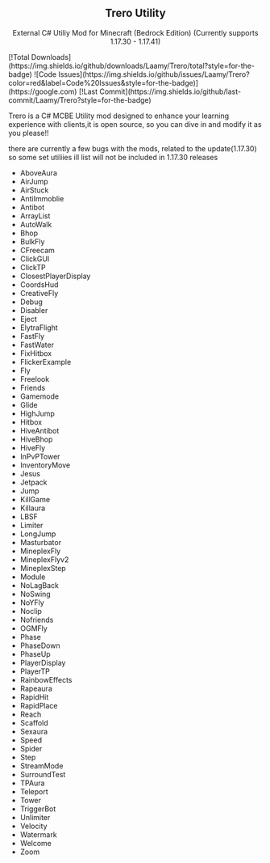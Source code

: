 <p align="center">
 <h2 align="center">Trero Utility</h2>
 <p align="center">External C# Utiliy Mod for Minecraft (Bedrock Edition) (Currently supports 1.17.30 - 1.17.41)</p>
[!Total Downloads](https://img.shields.io/github/downloads/Laamy/Trero/total?style=for-the-badge)
![Code Issues](https://img.shields.io/github/issues/Laamy/Trero?color=red&label=Code%20Issues&style=for-the-badge)](https://google.com)
[!Last Commit](https://img.shields.io/github/last-commit/Laamy/Trero?style=for-the-badge)
</p>

Trero is a C# MCBE Utility mod designed to enhance your learning
experience with clients,it is open source, so you can dive in
and modify it as you please!!

there are currently a few bugs with the mods, related to the update(1.17.30)
so some set utiliies ill list will not be included in 1.17.30 releases

- AboveAura 
- AirJump 
- AirStuck 
- AntiImmoblie 
- Antibot 
- ArrayList 
- AutoWalk 
- Bhop 
- BulkFly 
- CFreecam 
- ClickGUI 
- ClickTP 
- ClosestPlayerDisplay 
- CoordsHud 
- CreativeFly 
- Debug 
- Disabler 
- Eject 
- ElytraFlight 
- FastFly 
- FastWater 
- FixHitbox 
- FlickerExample 
- Fly 
- Freelook 
- Friends 
- Gamemode 
- Glide 
- HighJump 
- Hitbox 
- HiveAntibot 
- HiveBhop 
- HiveFly 
- InPvPTower 
- InventoryMove 
- Jesus 
- Jetpack 
- Jump 
- KillGame 
- Killaura 
- LBSF 
- Limiter 
- LongJump 
- Masturbator 
- MineplexFly 
- MineplexFlyv2 
- MineplexStep 
- Module 
- NoLagBack 
- NoSwing 
- NoYFly 
- Noclip 
- Nofriends 
- OGMFly 
- Phase 
- PhaseDown 
- PhaseUp 
- PlayerDisplay 
- PlayerTP 
- RainbowEffects 
- Rapeaura 
- RapidHit 
- RapidPlace 
- Reach 
- Scaffold 
- Sexaura 
- Speed 
- Spider 
- Step 
- StreamMode 
- SurroundTest 
- TPAura 
- Teleport 
- Tower 
- TriggerBot 
- Unlimiter 
- Velocity 
- Watermark 
- Welcome 
- Zoom 
